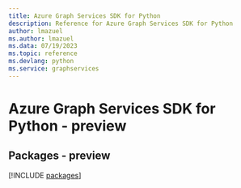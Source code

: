 ```yaml
---
title: Azure Graph Services SDK for Python
description: Reference for Azure Graph Services SDK for Python
author: lmazuel
ms.author: lmazuel
ms.data: 07/19/2023
ms.topic: reference
ms.devlang: python
ms.service: graphservices
---
```

# Azure Graph Services SDK for Python - preview
## Packages - preview
[!INCLUDE [packages](graph-services-index.md)]